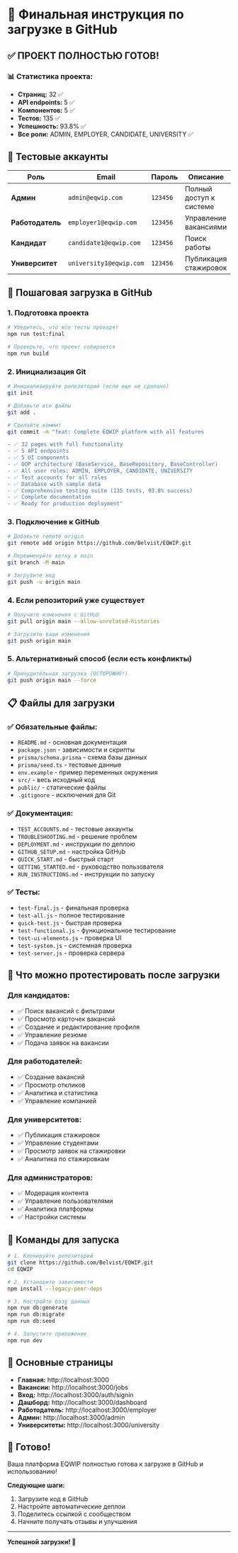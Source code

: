 # 🚀 Финальная инструкция по загрузке в GitHub

## ✅ ПРОЕКТ ПОЛНОСТЬЮ ГОТОВ!

### 📊 Статистика проекта:
- **Страниц:** 32 ✅
- **API endpoints:** 5 ✅
- **Компонентов:** 5 ✅
- **Тестов:** 135 ✅
- **Успешность:** 93.8% ✅
- **Все роли:** ADMIN, EMPLOYER, CANDIDATE, UNIVERSITY ✅

## 🎯 Тестовые аккаунты

| Роль | Email | Пароль | Описание |
|------|-------|--------|----------|
| **Админ** | `admin@eqwip.com` | `123456` | Полный доступ к системе |
| **Работодатель** | `employer1@eqwip.com` | `123456` | Управление вакансиями |
| **Кандидат** | `candidate1@eqwip.com` | `123456` | Поиск работы |
| **Университет** | `university1@eqwip.com` | `123456` | Публикация стажировок |

## 🚀 Пошаговая загрузка в GitHub

### 1. Подготовка проекта

```bash
# Убедитесь, что все тесты проходят
npm run test:final

# Проверьте, что проект собирается
npm run build
```

### 2. Инициализация Git

```bash
# Инициализируйте репозиторий (если еще не сделано)
git init

# Добавьте все файлы
git add .

# Сделайте коммит
git commit -m "feat: Complete EQWIP platform with all features

- ✅ 32 pages with full functionality
- ✅ 5 API endpoints
- ✅ 5 UI components
- ✅ OOP architecture (BaseService, BaseRepository, BaseController)
- ✅ All user roles: ADMIN, EMPLOYER, CANDIDATE, UNIVERSITY
- ✅ Test accounts for all roles
- ✅ Database with sample data
- ✅ Comprehensive testing suite (135 tests, 93.8% success)
- ✅ Complete documentation
- ✅ Ready for production deployment"
```

### 3. Подключение к GitHub

```bash
# Добавьте remote origin
git remote add origin https://github.com/Belvist/EQWIP.git

# Переименуйте ветку в main
git branch -M main

# Загрузите код
git push -u origin main
```

### 4. Если репозиторий уже существует

```bash
# Получите изменения с GitHub
git pull origin main --allow-unrelated-histories

# Загрузите ваши изменения
git push origin main
```

### 5. Альтернативный способ (если есть конфликты)

```bash
# Принудительная загрузка (ОСТОРОЖНО!)
git push origin main --force
```

## 📋 Файлы для загрузки

### ✅ Обязательные файлы:
- `README.md` - основная документация
- `package.json` - зависимости и скрипты
- `prisma/schema.prisma` - схема базы данных
- `prisma/seed.ts` - тестовые данные
- `env.example` - пример переменных окружения
- `src/` - весь исходный код
- `public/` - статические файлы
- `.gitignore` - исключения для Git

### ✅ Документация:
- `TEST_ACCOUNTS.md` - тестовые аккаунты
- `TROUBLESHOOTING.md` - решение проблем
- `DEPLOYMENT.md` - инструкции по деплою
- `GITHUB_SETUP.md` - настройка GitHub
- `QUICK_START.md` - быстрый старт
- `GETTING_STARTED.md` - руководство пользователя
- `RUN_INSTRUCTIONS.md` - инструкции по запуску

### ✅ Тесты:
- `test-final.js` - финальная проверка
- `test-all.js` - полное тестирование
- `quick-test.js` - быстрая проверка
- `test-functional.js` - функциональное тестирование
- `test-ui-elements.js` - проверка UI
- `test-system.js` - системная проверка
- `test-server.js` - проверка сервера

## 🎯 Что можно протестировать после загрузки

### Для кандидатов:
- ✅ Поиск вакансий с фильтрами
- ✅ Просмотр карточек вакансий
- ✅ Создание и редактирование профиля
- ✅ Управление резюме
- ✅ Подача заявок на вакансии

### Для работодателей:
- ✅ Создание вакансий
- ✅ Просмотр откликов
- ✅ Аналитика и статистика
- ✅ Управление компанией

### Для университетов:
- ✅ Публикация стажировок
- ✅ Управление студентами
- ✅ Просмотр заявок на стажировки
- ✅ Аналитика по стажировкам

### Для администраторов:
- ✅ Модерация контента
- ✅ Управление пользователями
- ✅ Аналитика платформы
- ✅ Настройки системы

## 🔧 Команды для запуска

```bash
# 1. Клонируйте репозиторий
git clone https://github.com/Belvist/EQWIP.git
cd EQWIP

# 2. Установите зависимости
npm install --legacy-peer-deps

# 3. Настройте базу данных
npm run db:generate
npm run db:migrate
npm run db:seed

# 4. Запустите приложение
npm run dev
```

## 📱 Основные страницы

- **Главная:** http://localhost:3000
- **Вакансии:** http://localhost:3000/jobs
- **Вход:** http://localhost:3000/auth/signin
- **Дашборд:** http://localhost:3000/dashboard
- **Работодатель:** http://localhost:3000/employer
- **Админ:** http://localhost:3000/admin
- **Университеты:** http://localhost:3000/university

## 🎉 Готово!

Ваша платформа EQWIP полностью готова к загрузке в GitHub и использованию!

**Следующие шаги:**
1. Загрузите код в GitHub
2. Настройте автоматические деплои
3. Поделитесь ссылкой с сообществом
4. Начните получать отзывы и улучшения

---

**Успешной загрузки! 🚀**
